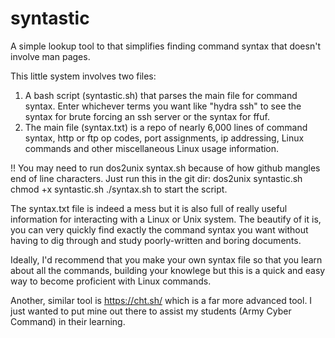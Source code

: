 # syntastic
A simple lookup tool to that simplifies finding command syntax that doesn't involve man pages. 

This little system involves two files:
1. A bash script (syntastic.sh) that parses the main file for command syntax. Enter whichever terms you want like "hydra ssh" to see the syntax for brute forcing an ssh server or the syntax for ffuf.
2. The main file (syntax.txt) is a repo of nearly 6,000 lines of command syntax, http or ftp op codes, port assignments, ip addressing, Linux commands and other miscellaneous Linux usage information. 

!! You may need to run dos2unix syntax.sh because of how github mangles end of line characters.
Just run this in the git dir:
dos2unix syntastic.sh
chmod +x syntastic.sh
./syntax.sh to start the script. 

The syntax.txt file is indeed a mess but it is also full of really useful information for interacting with a Linux or Unix system.
The beautify of it is, you can very quickly find exactly the command syntax you want without having to dig through and study poorly-written and boring documents. 

Ideally, I'd recommend that you make your own syntax file so that you learn about all the commands, building your knowlege but this is a quick and easy way to become proficient with Linux commands. 

Another, similar tool is https://cht.sh/ which is a far more advanced tool.
I just wanted to put mine out there to assist my students (Army Cyber Command) in their learning. 
